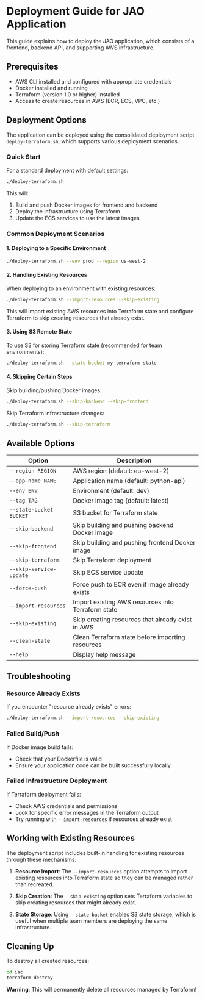 # Deployment Guide for JAO Application

This guide explains how to deploy the JAO application, which consists of a frontend, backend API, and supporting AWS infrastructure.

## Prerequisites

- AWS CLI installed and configured with appropriate credentials
- Docker installed and running
- Terraform (version 1.0 or higher) installed
- Access to create resources in AWS (ECR, ECS, VPC, etc.)

## Deployment Options

The application can be deployed using the consolidated deployment script `deploy-terraform.sh`, which supports various deployment scenarios.

### Quick Start

For a standard deployment with default settings:

```bash
./deploy-terraform.sh
```

This will:
1. Build and push Docker images for frontend and backend
2. Deploy the infrastructure using Terraform
3. Update the ECS services to use the latest images

### Common Deployment Scenarios

#### 1. Deploying to a Specific Environment

```bash
./deploy-terraform.sh --env prod --region us-west-2
```

#### 2. Handling Existing Resources

When deploying to an environment with existing resources:

```bash
./deploy-terraform.sh --import-resources --skip-existing
```

This will import existing AWS resources into Terraform state and configure Terraform to skip creating resources that already exist.

#### 3. Using S3 Remote State

To use S3 for storing Terraform state (recommended for team environments):

```bash
./deploy-terraform.sh --state-bucket my-terraform-state
```

#### 4. Skipping Certain Steps

Skip building/pushing Docker images:

```bash
./deploy-terraform.sh --skip-backend --skip-frontend
```

Skip Terraform infrastructure changes:

```bash
./deploy-terraform.sh --skip-terraform
```

## Available Options

| Option | Description |
|--------|-------------|
| `--region REGION` | AWS region (default: eu-west-2) |
| `--app-name NAME` | Application name (default: python-api) |
| `--env ENV` | Environment (default: dev) |
| `--tag TAG` | Docker image tag (default: latest) |
| `--state-bucket BUCKET` | S3 bucket for Terraform state |
| `--skip-backend` | Skip building and pushing backend Docker image |
| `--skip-frontend` | Skip building and pushing frontend Docker image |
| `--skip-terraform` | Skip Terraform deployment |
| `--skip-service-update` | Skip ECS service update |
| `--force-push` | Force push to ECR even if image already exists |
| `--import-resources` | Import existing AWS resources into Terraform state |
| `--skip-existing` | Skip creating resources that already exist in AWS |
| `--clean-state` | Clean Terraform state before importing resources |
| `--help` | Display help message |

## Troubleshooting

### Resource Already Exists

If you encounter "resource already exists" errors:

```bash
./deploy-terraform.sh --import-resources --skip-existing
```

### Failed Build/Push

If Docker image build fails:
- Check that your Dockerfile is valid
- Ensure your application code can be built successfully locally

### Failed Infrastructure Deployment

If Terraform deployment fails:
- Check AWS credentials and permissions
- Look for specific error messages in the Terraform output
- Try running with `--import-resources` if resources already exist

## Working with Existing Resources

The deployment script includes built-in handling for existing resources through these mechanisms:

1. **Resource Import**: The `--import-resources` option attempts to import existing resources into Terraform state so they can be managed rather than recreated.

2. **Skip Creation**: The `--skip-existing` option sets Terraform variables to skip creating resources that might already exist.

3. **State Storage**: Using `--state-bucket` enables S3 state storage, which is useful when multiple team members are deploying the same infrastructure.

## Cleaning Up

To destroy all created resources:

```bash
cd iac
terraform destroy
```

**Warning**: This will permanently delete all resources managed by Terraform!